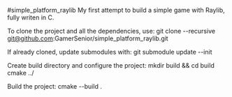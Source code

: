 #simple_platform_raylib
My first attempt to build a simple game with Raylib, fully writen in C.

To clone the project and all the dependencies, use:
git clone --recursive git@github.com:GamerSenior/simple_platform_raylib.git

If already cloned, update submodules with:
git submodule update --init

Create build directory and configure the project:
mkdir build && cd build
cmake ../

Build the project:
cmake --build .
